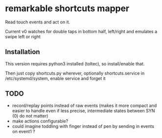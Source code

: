 # remarkable shortcuts mapper

Read touch events and act on it.

Current v0 watches for double taps in bottom half, left/right and emulates a swipe left or right


## Installation

This version requires python3 installed (toltec), so install/enable that.

Then just copy shortcuts.py wherever, optionally shortcuts.service in /etc/systemd/system, enable service and forget it


## TODO

- record/replay points instead of raw events (makes it more compact and easier to handle even if less precise, intermediate states between SYN (0) do not matter)
- make actions configurable?
- could imagine toddling with finger instead of pen by sending in events on event1 ?
